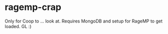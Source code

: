 # ragemp-crap

Only for Coop to ... look at. Requires MongoDB and setup for RageMP to get loaded. GL :)
